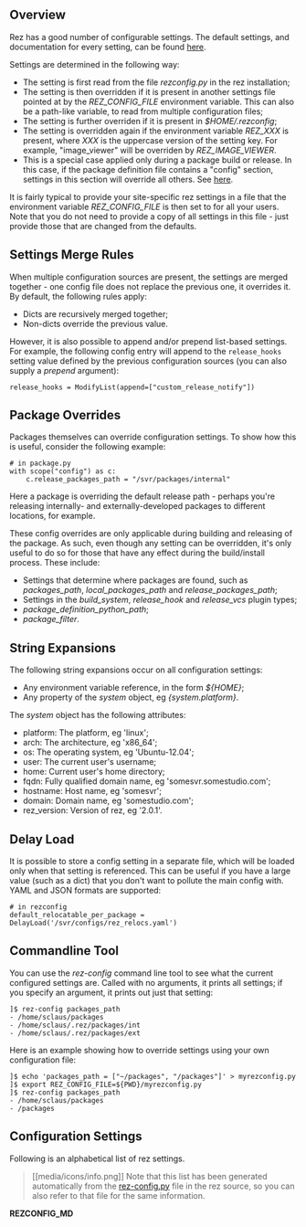 ## Overview

Rez has a good number of configurable settings. The default settings, and
documentation for every setting, can be found
[here](https://github.com/__GITHUB_REPO__/blob/master/src/rez/rezconfig.py).

Settings are determined in the following way:

- The setting is first read from the file *rezconfig.py* in the rez installation;
- The setting is then overridden if it is present in another settings file pointed at by the
  *REZ_CONFIG_FILE* environment variable. This can also be a path-like variable, to read from
  multiple configuration files;
- The setting is further overriden if it is present in *$HOME/.rezconfig*;
- The setting is overridden again if the environment variable *REZ_XXX* is present, where *XXX* is
  the uppercase version of the setting key. For example, "image_viewer" will be overriden by
  *REZ_IMAGE_VIEWER*.
- This is a special case applied only during a package build or release. In this case, if the
  package definition file contains a "config" section, settings in this section will override all
  others. See [here](#package-overrides).

It is fairly typical to provide your site-specific rez settings in a file that the environment
variable *REZ_CONFIG_FILE* is then set to for all your users. Note that you do not need to provide
a copy of all settings in this file - just provide those that are changed from the defaults.

## Settings Merge Rules

When multiple configuration sources are present, the settings are merged together -
one config file does not replace the previous one, it overrides it. By default, the
following rules apply:

* Dicts are recursively merged together;
* Non-dicts override the previous value.

However, it is also possible to append and/or prepend list-based settings. For example, the
following config entry will append to the `release_hooks` setting value defined by the
previous configuration sources (you can also supply a *prepend* argument):

    release_hooks = ModifyList(append=["custom_release_notify"])

## Package Overrides

Packages themselves can override configuration settings. To show how this is useful,
consider the following example:

    # in package.py
    with scope("config") as c:
        c.release_packages_path = "/svr/packages/internal"

Here a package is overriding the default release path - perhaps you're releasing
internally- and externally-developed packages to different locations, for example.

These config overrides are only applicable during building and releasing of the package.
As such, even though any setting can be overridden, it's only useful to do so for
those that have any effect during the build/install process. These include:

* Settings that determine where packages are found, such as *packages_path*,
  *local_packages_path* and *release_packages_path*;
* Settings in the *build_system*, *release_hook* and *release_vcs* plugin types;
* *package_definition_python_path*;
* *package_filter*.

## String Expansions

The following string expansions occur on all configuration settings:

* Any environment variable reference, in the form *${HOME}*;
* Any property of the *system* object, eg *{system.platform}*.

The *system* object has the following attributes:

* platform: The platform, eg 'linux';
* arch: The architecture, eg 'x86_64';
* os: The operating system, eg 'Ubuntu-12.04';
* user: The current user's username;
* home: Current user's home directory;
* fqdn: Fully qualified domain name, eg 'somesvr.somestudio.com';
* hostname: Host name, eg 'somesvr';
* domain: Domain name, eg 'somestudio.com';
* rez_version: Version of rez, eg '2.0.1'.

## Delay Load

It is possible to store a config setting in a separate file, which will be loaded
only when that setting is referenced. This can be useful if you have a large value
(such as a dict) that you don't want to pollute the main config with. YAML and
JSON formats are supported:

    # in rezconfig
    default_relocatable_per_package = DelayLoad('/svr/configs/rez_relocs.yaml')

## Commandline Tool

You can use the *rez-config* command line tool to see what the current configured settings are.
Called with no arguments, it prints all settings; if you specify an argument, it prints out just
that setting:

    ]$ rez-config packages_path
    - /home/sclaus/packages
    - /home/sclaus/.rez/packages/int
    - /home/sclaus/.rez/packages/ext

Here is an example showing how to override settings using your own configuration file:

    ]$ echo 'packages_path = ["~/packages", "/packages"]' > myrezconfig.py
    ]$ export REZ_CONFIG_FILE=${PWD}/myrezconfig.py
    ]$ rez-config packages_path
    - /home/sclaus/packages
    - /packages

## Configuration Settings

Following is an alphabetical list of rez settings.

> [[media/icons/info.png]] Note that this list has been generated automatically
> from the [rez-config.py](https://github.com/__GITHUB_REPO__/blob/master/src/rez/rezconfig.py)
> file in the rez source, so you can also refer to that file for the same information.

__REZCONFIG_MD__
